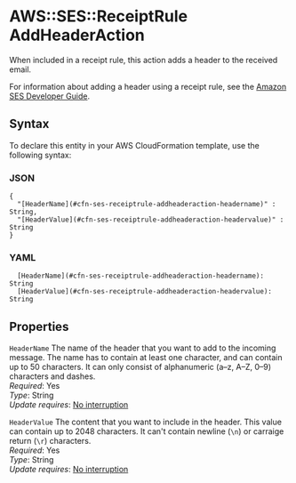 # AWS::SES::ReceiptRule AddHeaderAction<a name="aws-properties-ses-receiptrule-addheaderaction"></a>

When included in a receipt rule, this action adds a header to the received email\.

For information about adding a header using a receipt rule, see the [Amazon SES Developer Guide](https://docs.aws.amazon.com/ses/latest/DeveloperGuide/receiving-email-action-add-header.html)\.

## Syntax<a name="aws-properties-ses-receiptrule-addheaderaction-syntax"></a>

To declare this entity in your AWS CloudFormation template, use the following syntax:

### JSON<a name="aws-properties-ses-receiptrule-addheaderaction-syntax.json"></a>

```
{
  "[HeaderName](#cfn-ses-receiptrule-addheaderaction-headername)" : String,
  "[HeaderValue](#cfn-ses-receiptrule-addheaderaction-headervalue)" : String
}
```

### YAML<a name="aws-properties-ses-receiptrule-addheaderaction-syntax.yaml"></a>

```
  [HeaderName](#cfn-ses-receiptrule-addheaderaction-headername): String
  [HeaderValue](#cfn-ses-receiptrule-addheaderaction-headervalue): String
```

## Properties<a name="aws-properties-ses-receiptrule-addheaderaction-properties"></a>

`HeaderName`  <a name="cfn-ses-receiptrule-addheaderaction-headername"></a>
The name of the header that you want to add to the incoming message\. The name has to contain at least one character, and can contain up to 50 characters\. It can only consist of alphanumeric \(a–z, A–Z, 0–9\) characters and dashes\.  
*Required*: Yes  
*Type*: String  
*Update requires*: [No interruption](https://docs.aws.amazon.com/AWSCloudFormation/latest/UserGuide/using-cfn-updating-stacks-update-behaviors.html#update-no-interrupt)

`HeaderValue`  <a name="cfn-ses-receiptrule-addheaderaction-headervalue"></a>
The content that you want to include in the header\. This value can contain up to 2048 characters\. It can't contain newline \(`\n`\) or carraige return \(`\r`\) characters\.  
*Required*: Yes  
*Type*: String  
*Update requires*: [No interruption](https://docs.aws.amazon.com/AWSCloudFormation/latest/UserGuide/using-cfn-updating-stacks-update-behaviors.html#update-no-interrupt)
